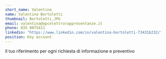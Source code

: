 ```yaml
---
short_name: Valentina
name: Valentina Bortoletti
thumbnail: Bortoletti.JPG
email: valentina@apcelettrorappresentanze.it
phone: 035 0075411
linkedin: "https://www.linkedin.com/in/valentina-bortoletti-73431b232/"
position: Key account
---
```

Il tuo riferimento per ogni richiesta di informazione e preventivo